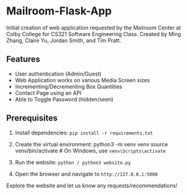 # Mailroom-Flask-App
Initial creation of web application requested by the Mailroom Center at Colby College for CS321 Software Engineering Class. Created by Ming Zhang, Claire Yu, Jordan Smith, and Tim Pratt. 

## Features
- User authentication (Admin/Guest)
- Web Application works on various Media Screen sizes
- Incrementing/Decrementing Box Quantities
- Contact Page using an API
- Able to Toggle Password (hidden/seen)

## Prerequisites
1. Install dependencies:
`pip install -r requirements.txt`

2. Create the virtual environment:
python3 -m venv venv
source venv/bin/activate  # On Windows, use `venv\Scripts\activate`

3. Run the website:
`python / python3 website.py`

4. Open the browser and navigate to `http://127.0.0.1:5000`

Explore the website and let us know any requests/recommendations!